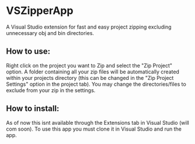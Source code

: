# VSZipperApp
A Visual Studio extension for fast and easy project zipping excluding unnecessary obj and bin directories.

## How to use:
Right click on the project you want to Zip and select the "Zip Project" option.
A folder containing all your zip files will be automatically created within your projects directory
(this can be changed in the "Zip Project Settings" option in the project tab).
You may change the directories/files to exclude from your zip in the settings.

## How to install:
As of now this isnt available through the Extensions tab in Visual Studio (will com soon). To use this app you must clone it in Visual Studio and run the app.